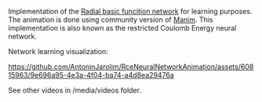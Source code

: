 Implementation of the [Radial basic funcition network](https://en.wikipedia.org/wiki/Radial_basis_function_network) for learning purposes. The animation is done using community version of [Manim](https://github.com/ManimCommunity/manim). This implementation is also known as the restricted Coulomb Energy neural network.


Network learning visualization:


https://github.com/AntoninJarolim/RceNeuralNetworkAnimation/assets/60815963/9e696a95-4e3a-4f04-ba74-a4d8ea29476a


See other videos in /media/videos folder.

